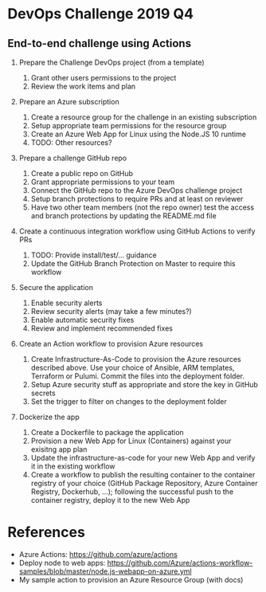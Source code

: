 # DevOps Challenge 2019 Q4

## End-to-end challenge using Actions

1.  Prepare the Challenge DevOps project (from a template)
    1.  Grant other users permissions to the project
    1.  Review the work items and plan
    
1.  Prepare an Azure subscription
    1.  Create a resource group for the challenge in an existing subscription
    1.  Setup appropriate team permissions for the resource group
    1.  Create an Azure Web App for Linux using the Node.JS 10 runtime
    1.  TODO: Other resources?
    
1.  Prepare a challenge GitHub repo
    1.  Create a public repo on GitHub
    1.  Grant appropriate permissions to your team
    1.  Connect the GitHub repo to the Azure DevOps challenge project
    1.  Setup branch protections to require PRs and at least on reviewer
    1.  Have two other team members (not the repo owner) test the access and branch protections by updating the README.md file
    
1.  Create a continuous integration workflow using GitHub Actions to verify PRs
    1.  TODO: Provide install/test/... guidance
    1.  Update the GitHub Branch Protection on Master to require this workflow

1.  Secure the application
    1.  Enable security alerts
    1.  Review security alerts (may take a few minutes?)
    1.  Enable automatic security fixes
    1.  Review and implement recommended fixes

1.  Create an Action workflow to provision Azure resources
    1.  Create Infrastructure-As-Code to provision the Azure resources described above. Use your choice of Ansible, ARM templates, Terraform or Pulumi. Commit the files into the deployment folder. 
    1.  Setup Azure security stuff as appropriate and store the key in GitHub secrets
    1.  Set the trigger to filter on changes to the deployment folder

1.  Dockerize the app
    1.  Create a Dockerfile to package the application
    1.  Provision a new Web App for Linux (Containers) against your exisitng app plan
    1.  Update the infrastructure-as-code for your new Web App and verify it in the existing workflow
    1.  Create a workflow to publish the resulting container to the container registry of your choice (GitHub Package Repository, Azure Container Registry, Dockerhub, ...); following the successful push to the container registry, deploy it to the new Web App

# References
- Azure Actions: https://github.com/azure/actions
- Deploy node to web apps: https://github.com/Azure/actions-workflow-samples/blob/master/node.js-webapp-on-azure.yml
- My sample action to provision an Azure Resource Group (with docs)

